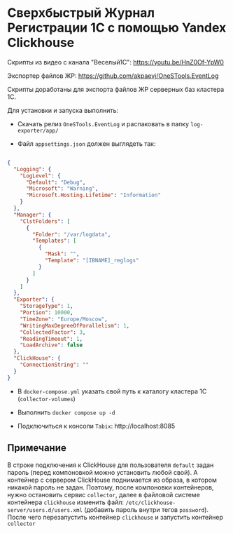 # Сверхбыстрый Журнал Регистрации 1C с помощью Yandex Clickhouse

Скрипты из видео с канала "Веселый1С": https://youtu.be/HnZ0Of-YpW0

Экспортер файлов ЖР: https://github.com/akpaevj/OneSTools.EventLog

Скрипты доработаны для экспорта файлов ЖР серверных баз кластера 1С.

Для установки и запуска выполнить:

- Скачать релиз `OneSTools.EventLog` и распаковать в папку `log-exporter/app/`

- Файл `appsettings.json` должен выглядеть так:

```json

{
  "Logging": {
    "LogLevel": {
      "Default": "Debug",
      "Microsoft": "Warning",
      "Microsoft.Hosting.Lifetime": "Information"
    }
  },
  "Manager": {
    "ClstFolders": [
      {
        "Folder": "/var/logdata",
        "Templates": [
          {
            "Mask": "",
            "Template": "[IBNAME]_reglogs"
          }
        ]
      }
    ]
  },
  "Exporter": {
    "StorageType": 1,
    "Portion": 10000,
    "TimeZone": "Europe/Moscow",
    "WritingMaxDegreeOfParallelism": 1,
    "CollectedFactor": 3,
    "ReadingTimeout": 1,
    "LoadArchive": false
  },
  "ClickHouse": {
    "ConnectionString": ""
  }
}

```

- В `docker-compose.yml` указать свой путь к каталогу кластера 1С (`collector-volumes`)

- Выполнить `docker compose up -d`

- Подключиться к консоли `Tabix`: http://localhost:8085

## Примечание

В строке подключения к ClickHouse для пользователя `default` задан пароль (перед компоновкой можно установить любой свой).
А контейнер с сервером ClickHouse поднимается из образа, в котором никакой пароль не задан.
Поэтому, после компоновки контейнеров, нужно остановить сервис `collector`, далее в файловой системе контейнера `clickhouse` изменить файл: `/etc/clickhouse-server/users.d/users.xml` (добавить пароль внутри тегов `password`).
После чего перезапустить контейнер `clickhouse` и запустить контейнер `collector`
